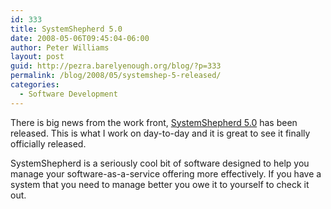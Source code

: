 ```yaml
---
id: 333
title: SystemShepherd 5.0
date: 2008-05-06T09:45:04-06:00
author: Peter Williams
layout: post
guid: http://pezra.barelyenough.org/blog/?p=333
permalink: /blog/2008/05/systemshep-5-released/
categories:
  - Software Development
---
```

There is big news from the work front, [SystemShepherd 5.0](http://www.absolute-performance.com/index.php?option=com_content&task=view&id=77&Itemid=219) has been released. This is what I work on day-to-day and it is great to see it finally officially released.

SystemShepherd is a seriously cool bit of software designed to help you manage your software-as-a-service offering more effectively. If you have a system that you need to manage better you owe it to yourself to check it out.